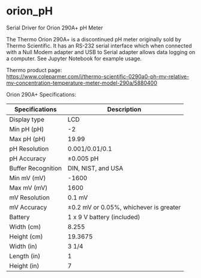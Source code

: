 # orion_pH
Serial Driver for Orion 290A+ pH Meter

The Thermo Orion 290A+ is a discontinued pH meter originally sold by Thermo Scientific.  It has an RS-232 serial interface which when connected with a Null Modem adapter and USB to Serial adapter allows data logging on a computer.  See Jupyter Notebook for example usage.

Thermo product page:  
https://www.coleparmer.com/i/thermo-scientific-0290a0-ph-mv-relative-mv-concentration-temperature-meter-model-290a/5880400

Orion 290A+ Specifications:  

| Specifications | Description |  
| -------------- | ----------- |  
| Display type | LCD|  
| Min pH (pH) | -2|  
| Max pH (pH) | 19.99|  
| pH Resolution | 0.001/0.01/0.1|  
| pH Accuracy | ±0.005 pH|  
| Buffer Recognition | DIN, NIST, and USA|  
| Min mV (mV) | -1600|  
| Max mV (mV) | 1600|  
| mV Resolution | 0.1 mV|  
| mV Accuracy | ±0.2 mV or 0.05%, whichever is greater|  
| Battery | 1 x 9 V battery (included)|  
| Width (cm) | 8.255|  
| Height (cm) | 19.3675|  
| Width (in) | 3 1/4|  
| Length (in) | 1|  
| Height (in) | 7|  
